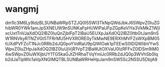 # wangmj
dm1lc3M6Ly9ldzBLSUNBaWRpSTZJQ0l5SWl3TkNpQWdJbkJ6SWpvZ0luZGhibWR0YWk1amJpSXNEUW9nSUNKaFpHUWlPaUFpZGpKeVlYa3VkMkZ1WjIxcUxtTnVJaXdOQ2lBZ0luQnZjblFpT2lBaU5EUXpJaXdOQ2lBZ0ltbGtJam9nSW1RNVkyRTNZVGt5TFRrMU5HVXRORE0yTkMwNE9ERXhMVFZsWXpBM05tUXdPVFZoT1NJc0RRb2dJQ0poYVdRaU9pQWlOak1pTEEwS0lDQWlibVYwSWpvZ0luZHpJaXdOQ2lBZ0luUjVjR1VpT2lBaWJtOXVaU0lzRFFvZ0lDSm9iM04wSWpvZ0luWXljbUY1TG5kaGJtZHRhaTVqYmlJc0RRb2dJQ0p3WVhSb0lqb2dJaTlpWlc1aVpXNGlMQTBLSUNBaWRHeHpJam9nSW5Sc2N5SU5DbjA9
